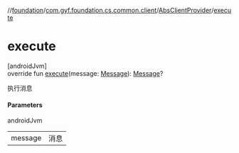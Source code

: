 //[foundation](../../../index.md)/[com.gyf.foundation.cs.common.client](../index.md)/[AbsClientProvider](index.md)/[execute](execute.md)

# execute

[androidJvm]\
override fun [execute](execute.md)(message: [Message](https://developer.android.com/reference/kotlin/android/os/Message.html)): [Message](https://developer.android.com/reference/kotlin/android/os/Message.html)?

执行消息

#### Parameters

androidJvm

| | |
|---|---|
| message | 消息 |